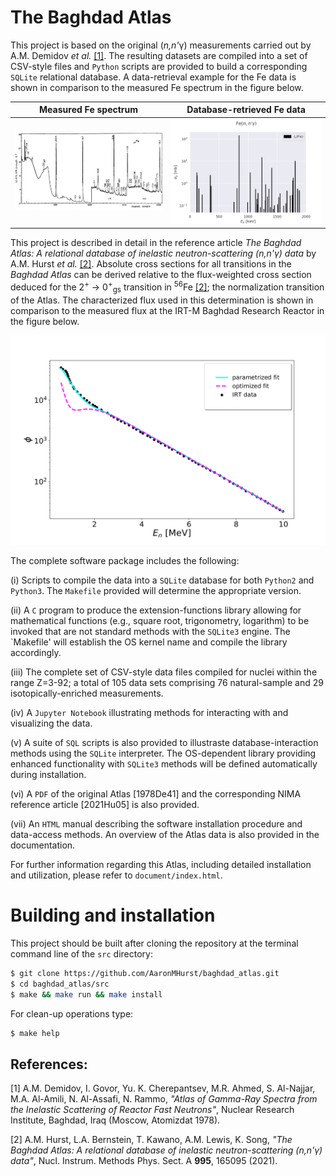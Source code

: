 # The Baghdad Atlas

This project is based on the original (*n,n'*&gamma;) measurements carried out
by A.M. Demidov *et al.* [[1]](#1).  The resulting datasets are compiled into a
set of CSV-style files and `Python` scripts are provided to build a
corresponding `SQLite` relational database.  A data-retrieval example for the
Fe data is shown in comparison to the measured Fe spectrum in the figure below.

Measured Fe spectrum | Database-retrieved Fe data
:-------------------:|:--------------------:
![Measured](Fe_spectrum.png?raw=true "Fe spectrum measured at the Baghdad Research Reactor.") | ![Queried](Fe_cs_query.png?raw=true "Fe data retrieved using a SQL database query.")

This project is described in detail in the reference article *The Baghdad Atlas:
A relational database of inelastic neutron-scattering (n,n'&gamma;) data* by
A.M. Hurst *et al.* [[2]](#2).  Absolute cross sections for all transitions in
the *Baghdad Atlas* can be derived relative to the flux-weighted cross section
deduced for the 2<sup>+</sup> $\rightarrow$ 0<sup>+</sup><sub>gs</sub>
transition in <sup>56</sup>Fe [[2]](#2); the normalization transition of the
Atlas.  The characterized flux used in this determination is shown in comparison
to the measured flux at the IRT-M Baghdad Research Reactor in the figure below.

![Flux](opt_and_para_fit.png?raw=true "Measured, parametrized, and optimized flux at the baghdad Research Reactor.")

The complete software package includes the following:

(i) Scripts to compile the data into a `SQLite` database for both `Python2` and 
`Python3`.  The `Makefile` provided will determine the appropriate version.

(ii) A `C` program to produce the extension-functions library allowing for 
mathematical functions (e.g., square root, trigonometry, logarithm) to be
invoked that are not standard methods with the `SQLite3` engine.  The `Makefile'
will establish the OS kernel name and compile the library accordingly.

(iii) The complete set of CSV-style data files compiled for nuclei within the 
range Z=3-92; a total of 105 data sets comprising 76 natural-sample and 29 
isotopically-enriched measurements.

(iv) A `Jupyter Notebook` illustrating methods for interacting with and 
visualizing the data.

(v) A suite of `SQL` scripts is also provided to illustraste
database-interaction methods using the `SQLite` interpreter.  The 
OS-dependent library providing enhanced functionality with `SQLite3` methods
will be defined automatically during installation.

(vi) A `PDF` of the original Atlas [1978De41] and the corresponding NIMA
reference article [2021Hu05] is also provided.

(vii) An `HTML` manual describing the software installation procedure and 
data-access methods.  An overview of the Atlas data is also provided in the
documentation.

For further information regarding this Atlas, including detailed installation
and utilization, please refer to `document/index.html`.

# Building and installation

This project should be built after cloning the repository at the terminal
command line of the `src` directory:

```Bash
$ git clone https://github.com/AaronMHurst/baghdad_atlas.git
$ cd baghdad_atlas/src
$ make && make run && make install
```

For clean-up operations type:

```Bash
$ make help
```

## References:

<a id="1">[1]</a>
A.M. Demidov, I. Govor, Yu. K. Cherepantsev, M.R. Ahmed, S. Al-Najjar,
M.A. Al-Amili, N. Al-Assafi, N. Rammo, *"Atlas of Gamma-Ray Spectra from the 
Inelastic Scattering of Reactor Fast Neutrons"*, Nuclear Research Institute,
Baghdad, Iraq (Moscow, Atomizdat 1978).

<a id="2">[2]</a>
A.M. Hurst, L.A. Bernstein, T. Kawano, A.M. Lewis, K. Song, 
*"The Baghdad Atlas: A relational database of inelastic neutron-scattering 
(n,n'&gamma;) data"*, Nucl. Instrum. Methods Phys. Sect. A **995**, 165095
(2021).
